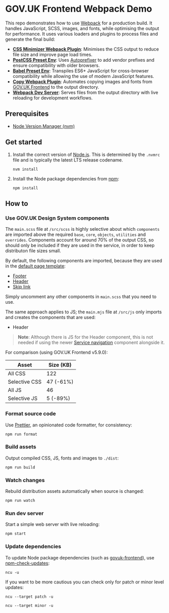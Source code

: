 # GOV.UK Frontend Webpack Demo

This repo demonstrates how to use [Webpack](https://webpack.js.org/) for a production build. It handles JavaScript, SCSS, images, and fonts, while optimising the output for performance. It uses various loaders and plugins to process files and generate the final build:

- [**CSS Minimizer Webpack Plugin**](https://webpack.js.org/plugins/css-minimizer-webpack-plugin/): Minimises the CSS output to reduce file size and improve page load times.
- [**PostCSS Preset Env**](https://github.com/csstools/postcss-plugins/tree/main/plugin-packs/postcss-preset-env): Uses [Autoprefixer](https://github.com/postcss/autoprefixer) to add vendor prefixes and ensure compatibility with older browsers.
- [**Babel Preset Env**](https://babeljs.io/docs/babel-preset-env): Transpiles ES6+ JavaScript for cross-browser compatibility while allowing the use of modern JavaScript features.
- [**Copy Webpack Plugin**](https://webpack.js.org/plugins/copy-webpack-plugin/): Automates copying images and fonts from [GOV.UK Frontend](https://frontend.design-system.service.gov.uk/) to the output directory.
- [**Webpack Dev Server**](https://webpack.js.org/configuration/dev-server/): Serves files from the output directory with live reloading for development workflows.

## Prerequisites

- [Node Version Manager (nvm)](https://github.com/nvm-sh/nvm)

## Get started

1. Install the correct version of [Node.js](https://nodejs.org/en). This is determined by the `.nvmrc` file and is typically the latest LTS release codename.

   ```shell
   nvm install
   ```

2. Install the Node package dependencies from [npm](https://www.npmjs.com/):

   ```shell
   npm install
   ```

## How to

### Use GOV.UK Design System components

The `main.scss` file at `/src/scss` is highly selective about which `components` are imported above the required `base`, `core`, `objects`, `utilities` and `overrides`. Components account for around 70% of the output CSS, so should only be included if they are used in the service, in order to keep distributon file sizes small.

By default, the following components are imported, because they are used in the [default page template](https://design-system.service.gov.uk/styles/page-template/#default):

- [Footer](https://design-system.service.gov.uk/components/footer/)
- [Header](https://design-system.service.gov.uk/components/header/)
- [Skip link](https://design-system.service.gov.uk/components/skip-link/)

Simply uncomment any other components in `main.scss` that you need to use.

The same approach applies to JS; the `main.mjs` file at `/src/js` only imports and creates the components that are used:

- Header

> **Note**: Although there is JS for the Header component, this is not needed if using the newer [Service navigation](https://design-system.service.gov.uk/components/service-navigation/) component alongside it.

For comparison (using GOV.UK Frontend v5.9.0):

| Asset         | Size (KB) |
| ------------- | --------- |
| All CSS       | 122       |
| Selective CSS | 47 (-61%) |
| All JS        | 46        |
| Selective JS  | 5 (-89%)  |

### Format source code

Use [Prettier](https://prettier.io/), an opinionated code formatter, for consistency:

```shell
npm run format
```

### Build assets

Output compiled CSS, JS, fonts and images to `./dist`:

```shell
npm run build
```

### Watch changes

Rebuild distribution assets automatically when source is changed:

```shell
npm run watch
```

### Run dev server

Start a simple web server with live reloading:

```shell
npm start
```

### Update dependencies

To update Node package dependencies (such as [govuk-frontend](https://www.npmjs.com/package/govuk-frontend)), use [npm-check-updates](https://www.npmjs.com/package/npm-check-updates):

```shell
ncu -u
```

If you want to be more cautious you can check only for patch or minor level updates:

```shell
ncu --target patch -u
```

```shell
ncu --target minor -u
```
